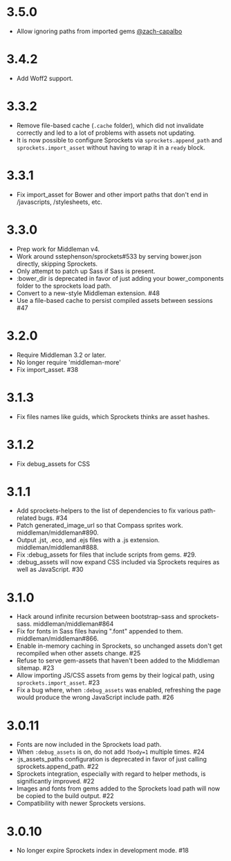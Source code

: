 3.5.0
===

* Allow ignoring paths from imported gems [@zach-capalbo](https://github.com/middleman/middleman-sprockets/pull/118)

3.4.2
===

* Add Woff2 support.

3.3.2
===

* Remove file-based cache (`.cache` folder), which did not invalidate correctly and led to a lot of problems with assets not updating.
* It is now possible to configure Sprockets via `sprockets.append_path` and `sprockets.import_asset` without having to wrap it in a `ready` block.

3.3.1
===

* Fix import_asset for Bower and other import paths that don't end in /javascripts, /stylesheets, etc.

3.3.0
===

* Prep work for Middleman v4.
* Work around sstephenson/sprockets#533 by serving bower.json directly, skipping Sprockets.
* Only attempt to patch up Sass if Sass is present.
* :bower_dir is deprecated in favor of just adding your bower_components folder to the sprockets load path.
* Convert to a new-style Middleman extension. #48
* Use a file-based cache to persist compiled assets between sessions #47

3.2.0
===

* Require Middleman 3.2 or later.
* No longer require 'middleman-more'
* Fix import_asset. #38

3.1.3
===

* Fix files names like guids, which Sprockets thinks are asset hashes.

3.1.2
===

* Fix debug_assets for CSS

3.1.1
===

* Add sprockets-helpers to the list of dependencies to fix various path-related bugs. #34
* Patch generated_image_url so that Compass sprites work. middleman/middleman#890.
* Output .jst, .eco, and .ejs files with a .js extension. middleman/middleman#888.
* Fix :debug_assets for files that include scripts from gems. #29.
* :debug_assets will now expand CSS included via Sprockets requires as well as JavaScript. #30

3.1.0
===

* Hack around infinite recursion between bootstrap-sass and sprockets-sass. middleman/middleman#864
* Fix for fonts in Sass files having ".font" appended to them. middleman/middleman#866.
* Enable in-memory caching in Sprockets, so unchanged assets don't get recompiled when other assets change. #25
* Refuse to serve gem-assets that haven't been added to the Middleman sitemap. #23
* Allow importing JS/CSS assets from gems by their logical path, using `sprockets.import_asset`. #23
* Fix a bug where, when `:debug_assets` was enabled, refreshing the page would produce the wrong JavaScript include path. #26

3.0.11
===

* Fonts are now included in the Sprockets load path.
* When `:debug_assets` is on, do not add `?body=1` multiple times. #24
* :js_assets_paths configuration is deprecated in favor of just calling sprockets.append_path. #22
* Sprockets integration, especially with regard to helper methods, is significantly improved. #22
* Images and fonts from gems added to the Sprockets load path will now be copied to the build output. #22
* Compatibility with newer Sprockets versions.

3.0.10
===

* No longer expire Sprockets index in development mode. #18
